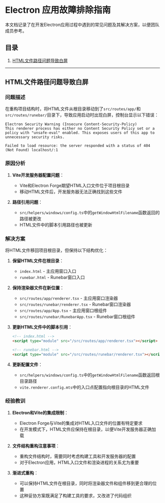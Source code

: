 # Electron 应用故障排除指南

本文档记录了在开发Electron应用过程中遇到的常见问题及其解决方案，以便团队成员参考。

## 目录
1. [HTML文件路径问题导致白屏](#html文件路径问题导致白屏)

---

## HTML文件路径问题导致白屏

### 问题描述

在重构项目结构时，将HTML文件从根目录移动到了`src/routes/app/`和`src/routes/runebar/`目录下，导致应用启动时出现白屏，控制台显示以下错误：

```
Electron Security Warning (Insecure Content-Security-Policy)
This renderer process has either no Content Security Policy set or a policy with "unsafe-eval" enabled. This exposes users of this app to unnecessary security risks.

Failed to load resource: the server responded with a status of 404 (Not Found) localhost/:1
```

### 原因分析

1. **Vite开发服务器配置问题**：
   - Vite和Electron Forge期望HTML入口文件位于项目根目录
   - 移动HTML文件后，开发服务器无法正确找到这些文件

2. **路径引用问题**：
   - `src/helpers/windows/config.ts`中的`getWindowHtmlFilename`函数返回的路径被更改
   - HTML文件中的脚本引用路径也被更新

### 解决方案

将HTML文件移回项目根目录，但保持以下结构优化：

1. **保留HTML文件在根目录**：
   - `index.html` - 主应用窗口入口
   - `runebar.html` - Runebar窗口入口

2. **保持渲染器文件在新位置**：
   - `src/routes/app/renderer.tsx` - 主应用窗口渲染器
   - `src/routes/runebar/renderer.tsx` - Runebar窗口渲染器
   - `src/routes/app/App.tsx` - 主应用窗口根组件
   - `src/routes/runebar/RunebarApp.tsx` - Runebar窗口根组件

3. **更新HTML文件中的脚本引用**：
   ```html
   <!-- index.html -->
   <script type="module" src="/src/routes/app/renderer.tsx"></script>

   <!-- runebar.html -->
   <script type="module" src="/src/routes/runebar/renderer.tsx"></script>
   ```

4. **更新配置文件**：
   - `src/helpers/windows/config.ts`中的`getWindowHtmlFilename`函数返回根目录路径
   - `vite.renderer.config.mts`中的入口点配置指向根目录的HTML文件

### 经验教训

1. **Electron和Vite的集成限制**：
   - Electron Forge与Vite的集成对HTML入口文件的位置有特定要求
   - 在开发模式下，HTML文件应保持在根目录，以便Vite开发服务器正确加载

2. **文件结构重构注意事项**：
   - 重构文件结构时，需要同时考虑构建工具和开发服务器的配置
   - 对于Electron应用，HTML入口文件和渲染进程的关系尤为重要

3. **渐进式重构**：
   - 可以保持HTML文件在根目录，同时将渲染器文件和组件移到更合理的位置
   - 这种妥协方案既满足了构建工具的要求，又改进了代码组织 